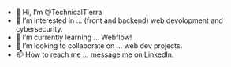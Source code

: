 - 👋 Hi, I’m @TechnicalTierra
- 👀 I’m interested in ... (front and backend) web devolopment and cybersecurity. 
- 🌱 I’m currently learning ... Webflow!
- 💞️ I’m looking to collaborate on ... web dev projects. 
- 📫 How to reach me ... message me on LinkedIn. 

<!---
TechnicalTierra/TechnicalTierra is a ✨ special ✨ repository because its `README.md` (this file) appears on your GitHub profile.
You can click the Preview link to take a look at your changes.
--->
